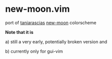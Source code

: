 # new-moon.vim
port of [taniarascias](https://github.com/taniarascia) [new-moon](https://github.com/taniarascia/new-moon) colorscheme

**Note that it is**

a) still a very early, potentially broken version and 

b) currently only for gui-vim

